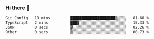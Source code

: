 ### Hi there 👋

<!--
**WShiBin/WShiBin** is a ✨ _special_ ✨ repository because its `README.md` (this file) appears on your GitHub profile.

Here are some ideas to get you started:

- 🔭 I’m currently working on ...
- 🌱 I’m currently learning ...
- 👯 I’m looking to collaborate on ...
- 🤔 I’m looking for help with ...
- 💬 Ask me about ...
- 📫 How to reach me: ...
- 😄 Pronouns: ...
- ⚡ Fun fact: ...
-->

<!--START_SECTION:waka-->

```txt
Git Config   13 mins         ████████████████████▒░░░░   81.68 %
TypeScript   2 mins          ███▓░░░░░░░░░░░░░░░░░░░░░   15.33 %
JSON         0 secs          ▓░░░░░░░░░░░░░░░░░░░░░░░░   02.26 %
Other        0 secs          ▒░░░░░░░░░░░░░░░░░░░░░░░░   00.73 %
```

<!--END_SECTION:waka-->
